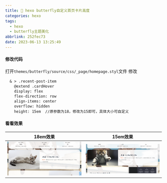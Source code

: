 ```yaml
---
title: 🦋 hexo butterfly自定义首页卡片高度
categories: hexo
tags:
  - hexo
  - butterfly主题美化
abbrlink: 252fec73
date: 2023-06-13 13:25:49
---
```


#### 修改代码

打开``` themes/butterfly/source/css/_page/homepage.styl ```文件
修改
```shell
  & > .recent-post-item
    @extend .cardHover
    display: flex
    flex-direction: row
    align-items: center
    overflow: hidden
    height: 15em  //原参数为18，修改为15即可，具体大小可自定义
```
#### 看看效果
| 18em效果                              | 15em效果                            |
| ------------------------------------- | ----------------------------------- |
| ![](./image-0.png) | ![](./image.png) |

